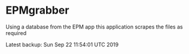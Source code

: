 # EPMgrabber
Using a database from the EPM app this application scrapes the files as required


Latest backup: Sun Sep 22 11:54:01 UTC 2019

